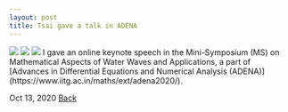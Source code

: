 ```yaml
---
layout: post
title: Tsai gave a talk in ADENA
---
```

<img src="https://raw.githubusercontent.com/FiniteTsai/FiniteTsai.github.io/master/images/posts/MAWWA2.jpg">

<img src="https://raw.githubusercontent.com/FiniteTsai/FiniteTsai.github.io/master/images/posts/MAWWA3.jpg">
<img src="https://raw.githubusercontent.com/FiniteTsai/FiniteTsai.github.io/master/images/posts/MAWWA4.jpg">
I gave an online keynote speech in the Mini-Symposium (MS) on  Mathematical Aspects of Water Waves and Applications, a part of [Advances in Differential Equations and Numerical Analysis (ADENA)](https://www.iitg.ac.in/maths/ext/adena2020/).

Oct 13, 2020
[Back](https://finitetsai.github.io/)
